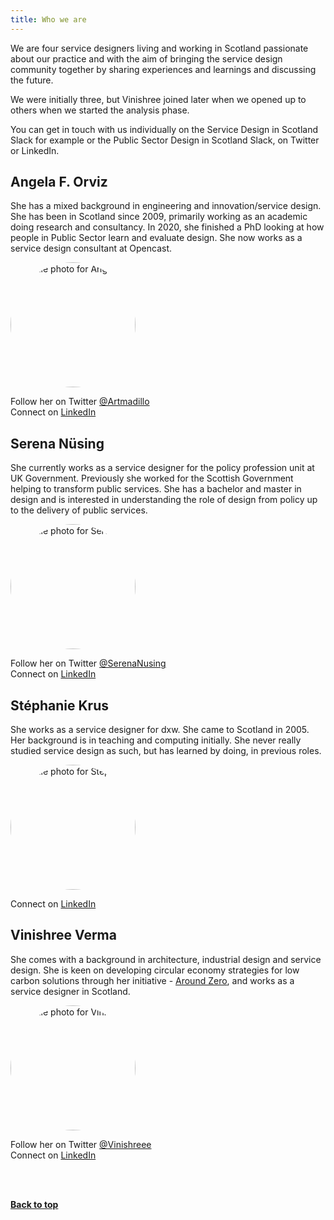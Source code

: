 ```yaml
---
title: Who we are
---
```



We are four service designers living and working in Scotland passionate about our practice and with the aim of bringing the service design community together by sharing experiences and learnings and discussing the future.

We were initially three, but Vinishree joined later when we opened up to others when we started the analysis phase.

You can get in touch with us individually on the Service Design in Scotland Slack for example or the Public Sector Design in Scotland Slack, on Twitter or LinkedIn.


<h2 class="top-line">Angela F. Orviz</h2>

She has a mixed background in engineering and innovation/service design. She has been in Scotland since 2009, primarily working as an academic doing research and consultancy. In 2020, she finished a PhD looking at how people in Public Sector learn and evaluate design. She now works as a service design consultant at Opencast.

<p><image src="/practitioner-stories/images/photoAFO.jpeg"  width="200" height="200" style="vertical-align:middle; border-radius: 100%" alt="profile photo for Angela"></image></p>

<p>Follow her on Twitter <a href="https://twitter.com/Artmadillo" target="_blank">@Artmadillo</a><br>
Connect on <a href="https://www.linkedin.com/in/aforviz/" target="_blank">LinkedIn</a></p>


<h2 class="top-line">Serena Nüsing</h2>

She currently works as a service designer for the policy profession unit at UK Government. Previously she worked for the Scottish Government helping to transform public services. She has a bachelor and master in design and is interested in understanding the role of design from policy up to the delivery of public services.

<p><image src="/practitioner-stories/images/photoSN.jpeg"  width="200" height="200" style="vertical-align:middle; border-radius: 100%" alt="profile photo for Serena"></image></p>

<p>Follow her on Twitter <a href="https://twitter.com/SerenaNusing" target="_blank">@SerenaNusing</a><br>
Connect on <a href="https://www.linkedin.com/in/serena-n%C3%BCsing-543295173/" target="_blank">LinkedIn</a></p>


<h2 class="top-line">Stéphanie Krus</h2>

She works as a service designer for dxw. She came to Scotland in 2005. Her background is in teaching and computing initially. She never really studied service design as such, but has learned by doing, in previous roles.

<p><image src="/practitioner-stories/images/photoSK.png"  width="200" height="200" style="vertical-align:middle; border-radius: 100%" alt="profile photo for Stéphanie"></image></p>

<p>Connect on <a href="https://www.linkedin.com/in/stephanie-krus/" target="_blank">LinkedIn</a></p>


<h2 class="top-line">Vinishree Verma</h2>

<p>She comes with a background in architecture, industrial design and service design. She is keen on developing circular economy strategies for low carbon solutions through her initiative - <a href="https://www.around-zero.com/" target="_blank">Around Zero</a>, and works as a service designer in Scotland.</p>

<p><image src="/practitioner-stories/images/photoVV.jpg"  width="200" height="200" style="vertical-align:middle; border-radius: 100%" alt="profile photo for Vinishree"></image></p>

<p>Follow her on Twitter <a href="https://twitter.com/Vinishreee" target="_blank">@Vinishreee</a><br>
Connect on <a href="https://www.linkedin.com/in/vinishree-verma-2a31056/" target="_blank">LinkedIn</a></p>
<br><br>
<p><a href="#"><strong>Back to top</strong></a></p>
